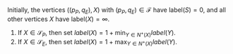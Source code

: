 Initially, the vertices $((p_P,q_E), X)$ with $(p_P, q_E) \in \mathcal{F}$ have $\mathrm{label}(S) = 0$, and all other vertices $X$ have  $\mathrm{label}(X) = \infty$.

1. If $X ∈ \mathcal S_P$, then set $label(X) = 1 + \min_{Y ∈ N^+(X)} label(Y )$.
2. If $X ∈ \mathcal S_E$, then set $label(X) = 1 + \max_{Y ∈ N^+(X)} label(Y)$.
